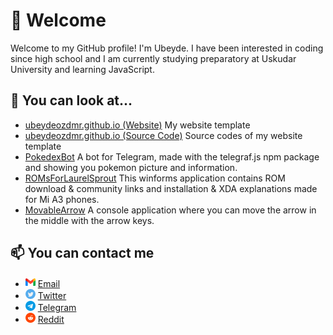  # 👋 Welcome
Welcome to my GitHub profile! I'm Ubeyde. I have been interested in coding since high school and I am currently studying preparatory at Uskudar University and learning JavaScript.
 ## 👀 You can look at...
 - [ubeydeozdmr.github.io (Website)](https://ubeydeozdmr.github.io) My website template
 - [ubeydeozdmr.github.io (Source Code)](https://github.com/ubeydeozdmr/ubeydeozdmr.github.io) Source codes of my website template
 - [PokedexBot](https://github.com/ubeydeozdmr/PokedexBot) A bot for Telegram, made with the telegraf.js npm package and showing you pokemon picture and information.
 - [ROMsForLaurelSprout](https://github.com/ubeydeozdmr/ROMsForLaurelSprout) This winforms application contains ROM download & community links and installation & XDA explanations made for Mi A3 phones.
 - [MovableArrow](https://github.com/ubeydeozdmr/movable-arrow) A console application where you can move the arrow in the middle with the arrow keys.
 ## 📫 You can contact me
 - ![Email](./assets/gmail.png) [Email](mailto:ubeydeozdmr@gmail.com)
 - ![Twitter](./assets/twitter.png) [Twitter](https://twitter.com/ubeydeozdmr)
 - ![Telegram](./assets/telegram.png) [Telegram](https://t.me/ubeydeozdmr)
 - ![Reddit](./assets/reddit.png) [Reddit](https://www.reddit.com/user/ubeydeozdmr)

<!--
- 👋 Hi, I’m @ubeydeozdmr
- 👀 I’m interested in coding.
- 🌱 I’m currently learning JavaScript.
- 💞️ I’m looking to collaborate on nothing.
- 📫 How to reach me ubeydeozdmr@gmail.com
-->

<!---
ubeydeozdmr/ubeydeozdmr is a ✨ special ✨ repository because its `README.md` (this file) appears on your GitHub profile.
You can click the Preview link to take a look at your changes.
--->
